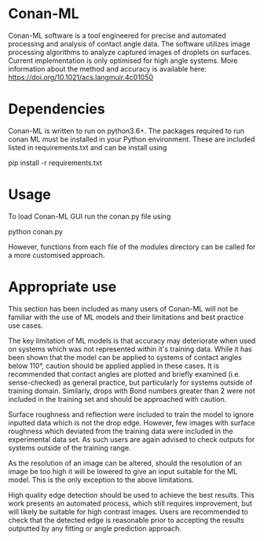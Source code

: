 # Conan-ML

Conan-ML software is a tool engineered for precise and automated
processing and analysis of contact angle data. The software utilizes image
processing algorithms to analyze captured images of droplets on surfaces.
Current implementation is only optimised for high angle systems. More information
about the method and accuracy is available here: 
https://doi.org/10.1021/acs.langmuir.4c01050

# Dependencies

Conan-ML is written to run on python3.6+. The packages required to run
conan ML must be installed in your Python environment. These are included
listed in requirements.txt and can be install using

pip install -r requirements.txt

# Usage

To load  Conan-ML GUI run the conan.py file using

python conan.py

However, functions from each file of the modules directory can be called
for a more customised approach.

# Appropriate use

This section has been included as many users of Conan-ML will not be familiar
with the use of ML models and their limitations and best practice use cases.

The key limitation of ML models is that accuracy may deteriorate when used
on systems which was not represented within it's training data. While it has
been shown that the model can be applied to systems of contact angles below
110°, caution should be applied applied in these cases. It is recommended that
contact angles are plotted and briefly examined (i.e. sense-checked) as
general practice, but particularly for systems outside of training domain.
Similarly, drops with Bond numbers greater than 2 were not included in the
training set and should be approached with caution.

Surface roughness and reflection were included to train the model to ignore
inputted data which is not the drop edge. However, few images with surface
roughness which deviated from the training data were included in the
experimental data set. As such users are again advised to check outputs
for systems outside of the training range.

As the resolution of an image can be altered, should the resolution of an
image be too high it will be lowered to give an input suitable for the
ML model. This is the only exception to the above limitations.

High quality edge detection should be used to achieve the best results.
This work presents an automated process, which still requires improvement,
but will likely be suitable for high contrast images. Users are recommended
to check that the detected edge is reasonable prior to accepting the results
outputted by any fitting or angle prediction approach.



